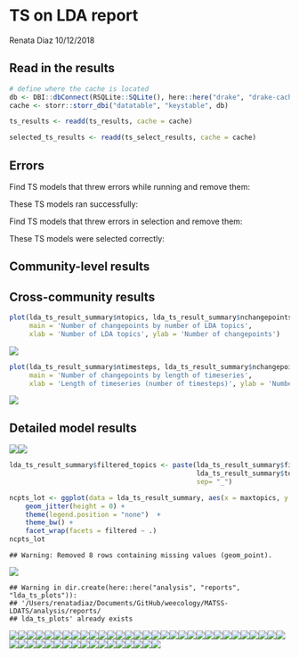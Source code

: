 TS on LDA report
================
Renata Diaz
10/12/2018

Read in the results
-------------------

``` r
# define where the cache is located
db <- DBI::dbConnect(RSQLite::SQLite(), here::here("drake", "drake-cache.sqlite"))
cache <- storr::storr_dbi("datatable", "keystable", db)

ts_results <- readd(ts_results, cache = cache)

selected_ts_results <- readd(ts_select_results, cache = cache)
```

Errors
------

Find TS models that threw errors while running and remove them:

These TS models ran successfully:

Find TS models that threw errors in selection and remove them:

These TS models were selected correctly:

Community-level results
-----------------------

Cross-community results
-----------------------

``` r
plot(lda_ts_result_summary$ntopics, lda_ts_result_summary$nchangepoints, 
     main = 'Number of changepoints by number of LDA topics', 
     xlab = 'Number of LDA topics', ylab = 'Number of changepoints')
```

![](ts_report_files/figure-markdown_github/plot%20ts%20cross%20comm%20results-1.png)

``` r
plot(lda_ts_result_summary$ntimesteps, lda_ts_result_summary$nchangepoints, 
     main = 'Number of changepoints by length of timeseries', 
     xlab = 'Length of timeseries (number of timesteps)', ylab = 'Number of changepoints')
```

![](ts_report_files/figure-markdown_github/plot%20ts%20cross%20comm%20results-2.png)

Detailed model results
----------------------

![](ts_report_files/figure-markdown_github/detailed%20ts%20model%20results-1.png)![](ts_report_files/figure-markdown_github/detailed%20ts%20model%20results-2.png)

``` r
lda_ts_result_summary$filtered_topics <- paste(lda_ts_result_summary$filtered, 
                                               lda_ts_result_summary$topics,
                                               sep= "_")

ncpts_lot <- ggplot(data = lda_ts_result_summary, aes(x = maxtopics, y = nchangepoints, color = gen_formula)) +
    geom_jitter(height = 0) +
    theme(legend.position = "none")  +
    theme_bw() +
    facet_wrap(facets = filtered ~ .)
ncpts_lot
```

    ## Warning: Removed 8 rows containing missing values (geom_point).

![](ts_report_files/figure-markdown_github/ncpts-1.png)

    ## Warning in dir.create(here::here("analysis", "reports", "lda_ts_plots")):
    ## '/Users/renatadiaz/Documents/GitHub/weecology/MATSS-LDATS/analysis/reports/
    ## lda_ts_plots' already exists

![](ts_report_files/figure-markdown_github/plot%20LDAs%20+%20cpt%20estimates-1.png)![](ts_report_files/figure-markdown_github/plot%20LDAs%20+%20cpt%20estimates-2.png)![](ts_report_files/figure-markdown_github/plot%20LDAs%20+%20cpt%20estimates-3.png)![](ts_report_files/figure-markdown_github/plot%20LDAs%20+%20cpt%20estimates-4.png)![](ts_report_files/figure-markdown_github/plot%20LDAs%20+%20cpt%20estimates-5.png)![](ts_report_files/figure-markdown_github/plot%20LDAs%20+%20cpt%20estimates-6.png)![](ts_report_files/figure-markdown_github/plot%20LDAs%20+%20cpt%20estimates-7.png)![](ts_report_files/figure-markdown_github/plot%20LDAs%20+%20cpt%20estimates-8.png)![](ts_report_files/figure-markdown_github/plot%20LDAs%20+%20cpt%20estimates-9.png)![](ts_report_files/figure-markdown_github/plot%20LDAs%20+%20cpt%20estimates-10.png)![](ts_report_files/figure-markdown_github/plot%20LDAs%20+%20cpt%20estimates-11.png)![](ts_report_files/figure-markdown_github/plot%20LDAs%20+%20cpt%20estimates-12.png)![](ts_report_files/figure-markdown_github/plot%20LDAs%20+%20cpt%20estimates-13.png)![](ts_report_files/figure-markdown_github/plot%20LDAs%20+%20cpt%20estimates-14.png)![](ts_report_files/figure-markdown_github/plot%20LDAs%20+%20cpt%20estimates-15.png)![](ts_report_files/figure-markdown_github/plot%20LDAs%20+%20cpt%20estimates-16.png)![](ts_report_files/figure-markdown_github/plot%20LDAs%20+%20cpt%20estimates-17.png)![](ts_report_files/figure-markdown_github/plot%20LDAs%20+%20cpt%20estimates-18.png)![](ts_report_files/figure-markdown_github/plot%20LDAs%20+%20cpt%20estimates-19.png)![](ts_report_files/figure-markdown_github/plot%20LDAs%20+%20cpt%20estimates-20.png)![](ts_report_files/figure-markdown_github/plot%20LDAs%20+%20cpt%20estimates-21.png)![](ts_report_files/figure-markdown_github/plot%20LDAs%20+%20cpt%20estimates-22.png)![](ts_report_files/figure-markdown_github/plot%20LDAs%20+%20cpt%20estimates-23.png)![](ts_report_files/figure-markdown_github/plot%20LDAs%20+%20cpt%20estimates-24.png)![](ts_report_files/figure-markdown_github/plot%20LDAs%20+%20cpt%20estimates-25.png)![](ts_report_files/figure-markdown_github/plot%20LDAs%20+%20cpt%20estimates-26.png)![](ts_report_files/figure-markdown_github/plot%20LDAs%20+%20cpt%20estimates-27.png)![](ts_report_files/figure-markdown_github/plot%20LDAs%20+%20cpt%20estimates-28.png)![](ts_report_files/figure-markdown_github/plot%20LDAs%20+%20cpt%20estimates-29.png)![](ts_report_files/figure-markdown_github/plot%20LDAs%20+%20cpt%20estimates-30.png)![](ts_report_files/figure-markdown_github/plot%20LDAs%20+%20cpt%20estimates-31.png)![](ts_report_files/figure-markdown_github/plot%20LDAs%20+%20cpt%20estimates-32.png)![](ts_report_files/figure-markdown_github/plot%20LDAs%20+%20cpt%20estimates-33.png)![](ts_report_files/figure-markdown_github/plot%20LDAs%20+%20cpt%20estimates-34.png)![](ts_report_files/figure-markdown_github/plot%20LDAs%20+%20cpt%20estimates-35.png)![](ts_report_files/figure-markdown_github/plot%20LDAs%20+%20cpt%20estimates-36.png)![](ts_report_files/figure-markdown_github/plot%20LDAs%20+%20cpt%20estimates-37.png)![](ts_report_files/figure-markdown_github/plot%20LDAs%20+%20cpt%20estimates-38.png)![](ts_report_files/figure-markdown_github/plot%20LDAs%20+%20cpt%20estimates-39.png)![](ts_report_files/figure-markdown_github/plot%20LDAs%20+%20cpt%20estimates-40.png)![](ts_report_files/figure-markdown_github/plot%20LDAs%20+%20cpt%20estimates-41.png)![](ts_report_files/figure-markdown_github/plot%20LDAs%20+%20cpt%20estimates-42.png)![](ts_report_files/figure-markdown_github/plot%20LDAs%20+%20cpt%20estimates-43.png)![](ts_report_files/figure-markdown_github/plot%20LDAs%20+%20cpt%20estimates-44.png)![](ts_report_files/figure-markdown_github/plot%20LDAs%20+%20cpt%20estimates-45.png)![](ts_report_files/figure-markdown_github/plot%20LDAs%20+%20cpt%20estimates-46.png)![](ts_report_files/figure-markdown_github/plot%20LDAs%20+%20cpt%20estimates-47.png)![](ts_report_files/figure-markdown_github/plot%20LDAs%20+%20cpt%20estimates-48.png)
